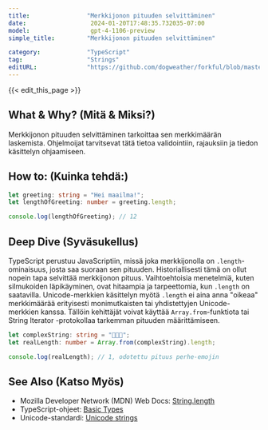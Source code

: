 ```yaml
---
title:                "Merkkijonon pituuden selvittäminen"
date:                  2024-01-20T17:48:35.732035-07:00
model:                 gpt-4-1106-preview
simple_title:         "Merkkijonon pituuden selvittäminen"

category:             "TypeScript"
tag:                  "Strings"
editURL:              "https://github.com/dogweather/forkful/blob/master/content/fi/typescript/finding-the-length-of-a-string.md"
---
```


{{< edit_this_page >}}

## What & Why? (Mitä & Miksi?)
Merkkijonon pituuden selvittäminen tarkoittaa sen merkkimäärän laskemista. Ohjelmoijat tarvitsevat tätä tietoa validointiin, rajauksiin ja tiedon käsittelyn ohjaamiseen.

## How to: (Kuinka tehdä:)
```TypeScript
let greeting: string = "Hei maailma!";
let lengthOfGreeting: number = greeting.length;

console.log(lengthOfGreeting); // 12
```

## Deep Dive (Syväsukellus)
TypeScript perustuu JavaScriptiin, missä joka merkkijonolla on `.length`-ominaisuus, josta saa suoraan sen pituuden. Historiallisesti tämä on ollut nopein tapa selvittää merkkijonon pituus. Vaihtoehtoisia menetelmiä, kuten silmukoiden läpikäyminen, ovat hitaampia ja tarpeettomia, kun `.length` on saatavilla. Unicode-merkkien käsittelyn myötä `.length` ei aina anna "oikeaa" merkkimäärää erityisesti monimutkaisten tai yhdistettyjen Unicode-merkkien kanssa. Tällöin kehittäjät voivat käyttää `Array.from`-funktiota tai String Iterator -protokollaa tarkemman pituuden määrittämiseen.

```TypeScript
let complexString: string = "👨‍👩‍👦";
let realLength: number = Array.from(complexString).length;

console.log(realLength); // 1, odotettu pituus perhe-emojin
```

## See Also (Katso Myös)
- Mozilla Developer Network (MDN) Web Docs: [String.length](https://developer.mozilla.org/en-US/docs/Web/JavaScript/Reference/Global_Objects/String/length)
- TypeScript-ohjeet: [Basic Types](https://www.typescriptlang.org/docs/handbook/basic-types.html)
- Unicode-standardi: [Unicode strings](https://unicode.org/reports/tr18/#Unicode_Sets)
